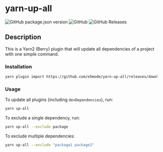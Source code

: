 # yarn-up-all

![GitHub package.json version](https://img.shields.io/github/package-json/v/e5mode/yarn-up-all)
![GitHub](https://img.shields.io/github/license/e5mode/yarn-up-all)
![GitHub Releases](https://img.shields.io/github/downloads/e5mode/yarn-up-all/1.0.1/total)

## Description

This is a Yarn2 (Berry) plugin that will update all dependencies of a project with one simple command.

### Installation

```Bash
yarn plugin import https://github.com/e5mode/yarn-up-all/releases/download/1.0.1/index.js
```

### Usage

To update all plugins (including `devDependencies`), run:

```Bash
yarn up-all
```

To exclude a single dependency, run:
```Bash
yarn up-all --exclude package
```

To exclude multiple dependencies:
```Bash
yarn up-all --exclude "package1 package2"
```

